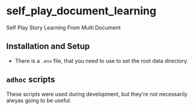 # self_play_document_learning
Self Play Story Learning From Multi Document

## Installation and Setup

- There is a `.env` file, that you need to use to set the root data directory.


## `adhoc` scripts

These scripts were used during development, but they're not necessarily alwyas going to be useful.